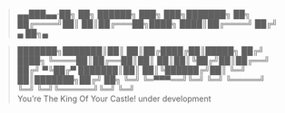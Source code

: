 > ▄▄███▄▄·██╗  ██╗ ██████╗ ███╗   ███╗███████╗    ██╗         
> ██╔════╝██║  ██║██╔═══██╗████╗ ████║██╔════╝   ██╔╝   ▄ ██╗▄

> ███████╗███████║██║   ██║██╔████╔██║█████╗    ██╔╝     ████╗
> ╚════██║██╔══██║██║   ██║██║╚██╔╝██║██╔══╝   ██╔╝     ▀╚██╔▀
> ███████║██║  ██║╚██████╔╝██║ ╚═╝ ██║███████╗██╔╝   ██╗  ╚═╝ 
> ╚═▀▀▀══╝╚═╝  ╚═╝ ╚═════╝ ╚═╝     ╚═╝╚══════╝╚═╝    ╚═╝      
You’re The King Of Your Castle!
under development
